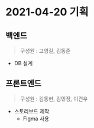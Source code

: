 # 2021-04-20 기획



## 백엔드

> 구성원 : 고영길, 김동준

* DB 설계



## 프론트엔드

> 구성원 : 김동현, 김민정, 이건우

* 스토리보드 제작
  * Figma 사용